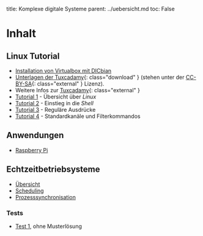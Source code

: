 title: Komplexe digitale Systeme
parent: ../uebersicht.md
toc: False

# Inhalt
## Linux Tutorial
* [Installation von Virtualbox mit DICbian]({filename}dicbian.md)
* [Unterlagen der Tuxcadamy]({filename}grd1-de-manual.pdf){: class="download" } (stehen unter der [CC-BY-SA](http://creativecommons.org/licenses/by-sa/4.0/){: class="external" }
  Lizenz).
* Weitere Infos zur [Tuxcadamy](https://www.tuxcademy.org/){: class="external" }
* [Tutorial 1]({filename}tutorial1.md) - Übersicht über *Linux*
* [Tutorial 2]({filename}tutorial2.md) - Einstieg in die *Shell*
* [Tutorial 3]({filename}tutorial3.md) - Reguläre Ausdrücke
* [Tutorial 4]({filename}tutorial4.md) - Standardkanäle und Filterkommandos

## Anwendungen
* [Raspberry Pi]({filename}raspberrypi.md)

## Echtzeitbetriebsysteme
* [Übersicht]({filename}echtzeitbetriebssysteme.md)
* [Scheduling]({filename}scheduling.md)
* [Prozesssynchronisation]({filename}synchronisation.md)

### Tests
* [Test 1]({filename}test_rtos_1.pdf), ohne Musterlösung
